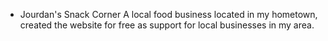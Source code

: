 * Jourdan's Snack Corner
A local food business located in my hometown, created the website for free as support for local businesses in my area.